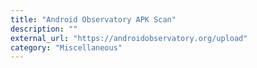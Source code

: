 ```yaml
---
title: "Android Observatory APK Scan"
description: ""
external_url: "https://androidobservatory.org/upload"
category: "Miscellaneous"
---
```

